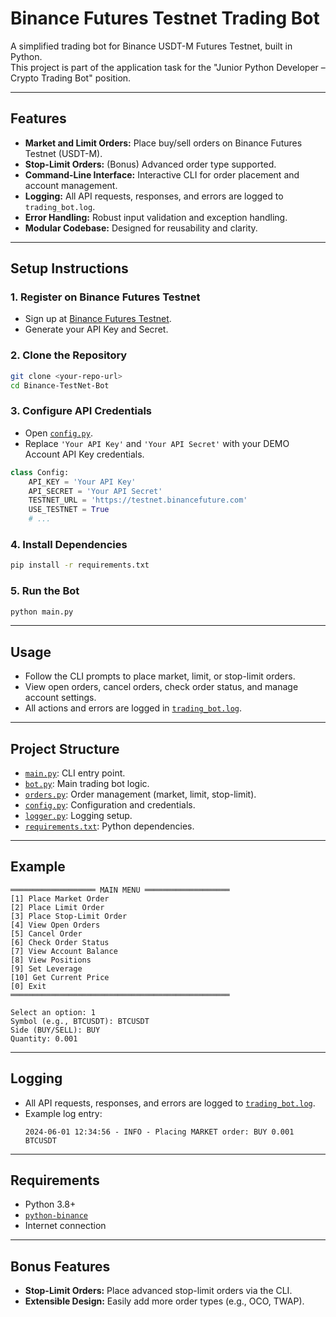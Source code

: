 # Binance Futures Testnet Trading Bot

A simplified trading bot for Binance USDT-M Futures Testnet, built in Python.  
This project is part of the application task for the "Junior Python Developer – Crypto Trading Bot" position.

---

## Features

- **Market and Limit Orders:** Place buy/sell orders on Binance Futures Testnet (USDT-M).
- **Stop-Limit Orders:** (Bonus) Advanced order type supported.
- **Command-Line Interface:** Interactive CLI for order placement and account management.
- **Logging:** All API requests, responses, and errors are logged to `trading_bot.log`.
- **Error Handling:** Robust input validation and exception handling.
- **Modular Codebase:** Designed for reusability and clarity.

---

## Setup Instructions

### 1. Register on Binance Futures Testnet

- Sign up at [Binance Futures Testnet](https://testnet.binancefuture.com).
- Generate your API Key and Secret.

### 2. Clone the Repository

```sh
git clone <your-repo-url>
cd Binance-TestNet-Bot
```

### 3. Configure API Credentials

- Open [`config.py`](config.py).
- Replace `'Your API Key'` and `'Your API Secret'` with your DEMO Account API Key credentials.

```python
class Config:
    API_KEY = 'Your API Key'
    API_SECRET = 'Your API Secret'
    TESTNET_URL = 'https://testnet.binancefuture.com'
    USE_TESTNET = True
    # ...
```

### 4. Install Dependencies

```sh
pip install -r requirements.txt
```

### 5. Run the Bot

```sh
python main.py
```

---

## Usage

- Follow the CLI prompts to place market, limit, or stop-limit orders.
- View open orders, cancel orders, check order status, and manage account settings.
- All actions and errors are logged in [`trading_bot.log`](trading_bot.log).

---

## Project Structure

- [`main.py`](main.py): CLI entry point.
- [`bot.py`](bot.py): Main trading bot logic.
- [`orders.py`](orders.py): Order management (market, limit, stop-limit).
- [`config.py`](config.py): Configuration and credentials.
- [`logger.py`](logger.py): Logging setup.
- [`requirements.txt`](requirements.txt): Python dependencies.

---

## Example

```
═══════════════════ MAIN MENU ═══════════════════
[1] Place Market Order
[2] Place Limit Order
[3] Place Stop-Limit Order
[4] View Open Orders
[5] Cancel Order
[6] Check Order Status
[7] View Account Balance
[8] View Positions
[9] Set Leverage
[10] Get Current Price
[0] Exit
═════════════════════════════════════════════════

Select an option: 1
Symbol (e.g., BTCUSDT): BTCUSDT
Side (BUY/SELL): BUY
Quantity: 0.001
```

---

## Logging

- All API requests, responses, and errors are logged to [`trading_bot.log`](trading_bot.log).
- Example log entry:
  ```
  2024-06-01 12:34:56 - INFO - Placing MARKET order: BUY 0.001 BTCUSDT
  ```

---

## Requirements

- Python 3.8+
- [`python-binance`](https://python-binance.readthedocs.io/en/latest/)
- Internet connection

---

## Bonus Features

- **Stop-Limit Orders:** Place advanced stop-limit orders via the CLI.
- **Extensible Design:** Easily add more order types (e.g., OCO, TWAP).